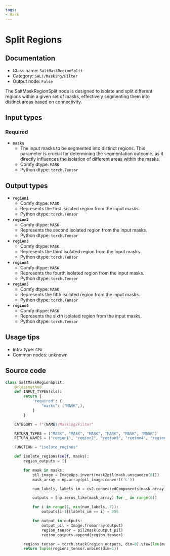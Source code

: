 ```yaml
---
tags:
- Mask
---
```


# Split Regions
## Documentation
- Class name: `SaltMaskRegionSplit`
- Category: `SALT/Masking/Filter`
- Output node: `False`

The SaltMaskRegionSplit node is designed to isolate and split different regions within a given set of masks, effectively segmenting them into distinct areas based on connectivity.
## Input types
### Required
- **`masks`**
    - The input masks to be segmented into distinct regions. This parameter is crucial for determining the segmentation outcome, as it directly influences the isolation of different areas within the masks.
    - Comfy dtype: `MASK`
    - Python dtype: `torch.Tensor`
## Output types
- **`region1`**
    - Comfy dtype: `MASK`
    - Represents the first isolated region from the input masks.
    - Python dtype: `torch.Tensor`
- **`region2`**
    - Comfy dtype: `MASK`
    - Represents the second isolated region from the input masks.
    - Python dtype: `torch.Tensor`
- **`region3`**
    - Comfy dtype: `MASK`
    - Represents the third isolated region from the input masks.
    - Python dtype: `torch.Tensor`
- **`region4`**
    - Comfy dtype: `MASK`
    - Represents the fourth isolated region from the input masks.
    - Python dtype: `torch.Tensor`
- **`region5`**
    - Comfy dtype: `MASK`
    - Represents the fifth isolated region from the input masks.
    - Python dtype: `torch.Tensor`
- **`region6`**
    - Comfy dtype: `MASK`
    - Represents the sixth isolated region from the input masks.
    - Python dtype: `torch.Tensor`
## Usage tips
- Infra type: `GPU`
- Common nodes: unknown


## Source code
```python
class SaltMaskRegionSplit:
    @classmethod
    def INPUT_TYPES(cls):
        return {
            "required": {
                "masks": ("MASK",),
            }
        }

    CATEGORY = f"{NAME}/Masking/Filter"

    RETURN_TYPES = ("MASK", "MASK", "MASK", "MASK", "MASK", "MASK")
    RETURN_NAMES = ("region1", "region2", "region3", "region4", "region5", "region6")

    FUNCTION = "isolate_regions"

    def isolate_regions(self, masks):
        region_outputs = []

        for mask in masks:
            pil_image = ImageOps.invert(mask2pil(mask.unsqueeze(0)))
            mask_array = np.array(pil_image.convert('L'))

            num_labels, labels_im = cv2.connectedComponents(mask_array)

            outputs = [np.zeros_like(mask_array) for _ in range(6)]

            for i in range(1, min(num_labels, 7)):
                outputs[i-1][labels_im == i] = 255

            for output in outputs:
                output_pil = Image.fromarray(output)
                region_tensor = pil2mask(output_pil)
                region_outputs.append(region_tensor)

        regions_tensor = torch.stack(region_outputs, dim=0).view(len(masks), 6, *mask.size())
        return tuple(regions_tensor.unbind(dim=1))

```

